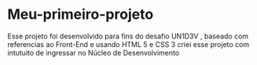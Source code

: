 # Meu-primeiro-projeto
 Esse projeto foi desenvolvido para fins do desafio UN1D3V , baseado com referencias ao Front-End e usando HTML 5 e CSS 3 criei esse projeto com intutuito de  ingressar no Núcleo de Desenvolvimento
